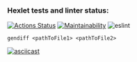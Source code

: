 ### Hexlet tests and linter status:
[![Actions Status](https://github.com/maradondt/frontend-project-lvl2/workflows/hexlet-check/badge.svg)](https://github.com/maradondt/frontend-project-lvl2/actions)
[![Maintainability](https://api.codeclimate.com/v1/badges/7c587dabefc08e59f700/maintainability)](https://codeclimate.com/github/maradondt/frontend-project-lvl2/maintainability)
![eslint](https://github.com/maradondt/frontend-project-lvl2/workflows/Eslint/badge.svg)

```
gendiff <pathToFile1> <pathToFile2>
```
[![asciicast](https://asciinema.org/a/NKdY9zxLX964HQBUpmTq4Ny9t.svg)](https://asciinema.org/a/NKdY9zxLX964HQBUpmTq4Ny9t)